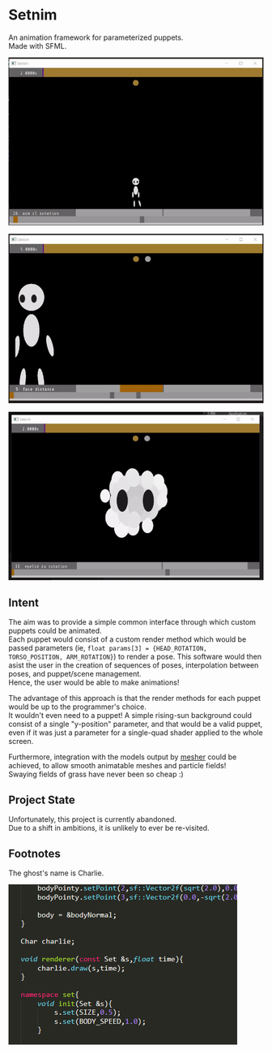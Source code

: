 # Setnim

An animation framework for parameterized puppets.  
Made with SFML.  

![&lt;animation of an un-shrinking person&gt;](demo/ant_man.gif)  

![&lt;animation of someone concerned for someone sad&gt;](demo/they_care.gif)  

![&lt;animation of an angry ghost-cloud-boi&gt;](demo/charlie_anim.gif)  

## Intent

The aim was to provide a simple common interface through which custom puppets could be animated.  
Each puppet would consist of a custom render method which would be passed parameters (ie, `float params[3] = {HEAD_ROTATION, TORSO_POSITION, ARM_ROTATION}`) to render a pose. This software would then asist the user in the creation of sequences of poses, interpolation between poses, and puppet/scene management.  
Hence, the user would be able to make animations!  
  
The advantage of this approach is that the render methods for each puppet would be up to the programmer's choice.  
It wouldn't even need to a puppet! A simple rising-sun background could consist of a single "y-position" parameter, and that would be a valid puppet, even if it was just a parameter for a single-quad shader applied to the whole screen.  
  
Furthermore, integration with the models output by [mesher](https://github.com/zeqe/mesher) could be achieved, to allow smooth animatable meshes and particle fields!  
Swaying fields of grass have never been so cheap :)

## Project State

Unfortunately, this project is currently abandoned.  
Due to a shift in ambitions, it is unlikely to ever be re-visited.

## Footnotes

The ghost's name is Charlie.  

![&lt;demonstration that the angry ghost-cloud's official name is indeed Charlie&gt;](demo/charlie_code.png)  